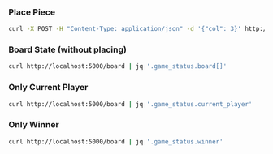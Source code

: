 
### Place Piece
```bash
curl -X POST -H "Content-Type: application/json" -d '{"col": 3}' http://localhost:5000/drop | jq '.game_status.board[]'
```
### Board State (without placing)
```bash
curl http://localhost:5000/board | jq '.game_status.board[]'
```
### Only Current Player
```bash
curl http://localhost:5000/board | jq '.game_status.current_player'
```
### Only Winner 
```bash
curl http://localhost:5000/board | jq '.game_status.winner'
```
